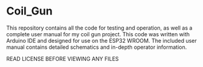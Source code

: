 # Coil_Gun
This repository contains all the code for testing and operation, as well as a complete user manual for my coil gun project.
This code was written with Arduino IDE and designed for use on the ESP32 WROOM.
The included user manual contains detailed schematics and in-depth operator information.

READ LICENSE BEFORE VIEWING ANY FILES
